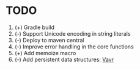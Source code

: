 # TODO

1. (+) Gradle build
1. (-) Support Unicode encoding in string literals
1. (-) Deploy to maven central
1. (-) Improve error handling in the core functions
1. (+) Add memoize macro
1. (-) Add persistent data structures: [Vavr](https://github.com/vavr-io/vavr)
